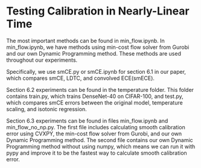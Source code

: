 # Testing Calibration in Nearly-Linear Time

The most important methods can be found in min_flow.ipynb. In min_flow.ipynb, we have methods using min-cost flow solver from Gurobi and our own Dynamic Programming method. These methods are used throughout our experiments.

Specifically, we use smCE.py or smCE.ipynb for section 6.1 in our paper, which compares smCE, LDTC, and convolved ECE(smECE).

Section 6.2 experiments can be found in the temperature folder. This folder contains train.py, which trains DenseNet-40 on CIFAR-100, and test.py, which compares smCE errors between the original model, temperature scaling, and isotonic regression.

Section 6.3 experiments can be found in files min_flow.ipynb and min_flow_no_np.py. The first file includes calculating smooth calibration error using CVXPY, the min-cost flow solver from Gurobi, and our own Dynamic Programming method. The second file contains our own Dynamic Programming method without using numpy, which means we can run it with pypy and improve it to be the fastest way to calculate smooth calibration error.
